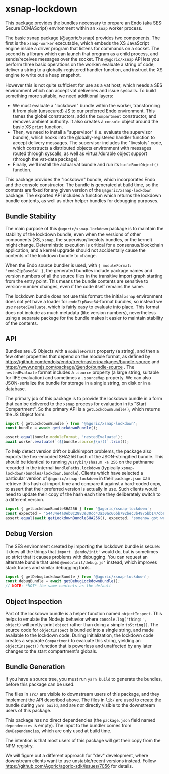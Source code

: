 # xsnap-lockdown

This package provides the bundles necessary to prepare an Endo (aka SES: Secure ECMAScript) environment within an `xsnap` worker process.

The basic xsnap package (@agoric/xsnap) provides two components. The first is the `xsnap-worker` executable, which embeds the XS JavaScript engine inside a driver program that listens for commands on a socket. The second is a library which can launch that program as a child process, and sends/receives messages over the socket. The `@agoric/xsnap` API lets you perform three basic operations on the worker: evaluate a string of code, deliver a string to a globally-registered handler function, and instruct the XS engine to write out a heap snapshot.

However this is not quite sufficient for use as a vat host, which needs a SES environment which can accept vat deliveries and issue syscalls. To build something more suitable, we need additional layers:

* We must evaluate a "lockdown" bundle within the worker, transforming it from plain (unsecured) JS to our preferred Endo environment. This tames the global constructors, adds the `Compartment` constructor, and removes ambient authority. It also creates a `console` object around the basic XS `print` function.
* Then, we need to install a "supervisor" (i.e. evaluate the supervisor bundle), which hooks into the globally-registered handler function to accept delivery messages. The supervisor includes the "liveslots" code, which constructs a distributed objects environment with messages routed through syscalls, as well as virtual/durable object support (through the vat-data package).
* Finally, we'll install the actual vat bundle and run its `buildRootObject()` function.

This package provides the "lockdown" bundle, which incorporates Endo and the console constructor. The bundle is generated at build time, so the contents are fixed for any given version of the `@agoric/xsnap-lockdown` package. The exported API includes a function which returns the lockdown bundle contents, as well as other helper bundles for debugging purposes.

## Bundle Stability

The main purpose of this `@agoric/xsnap-lockdown` package is to maintain the stability of the lockdown bundle, even when the versions of other components (XS, `xsnap`, the supervisor/liveslots bundles, or the kernel) might change. Deterministic execution is critical for a consensus/blockchain application, and a kernel upgrade should not accidentally cause the contents of the lockdown bundle to change.

When the Endo source bundler is used, with `{ moduleFormat: 'endoZipBase64' }`, the generated bundles include package names and version numbers of all the source files in the transitive import graph starting from the entry point. This means the bundle contents are sensitive to version-number changes, even if the code itself remains the same.

The lockdown bundle does not use this format: the initial `xsnap` environment does not yet have a loader for `endoZipBase64`-format bundles, so instead we use `nestedEvaluate`, which is fairly easy to evaluate into place. This format does not include as much metadata (like version numbers), nevertheless using a separate package for the bundle makes it easier to maintain stability of the contents.

## API

Bundles are JS Objects with a `moduleFormat` property (a string), and then a few other properties that depend on the module format, as defined by https://github.com/endojs/endo/tree/master/packages/bundle-source and https://www.npmjs.com/package/@endo/bundle-source . The `nestedEvaluate` format includes a `.source` property (a large string, suitable for IIFE evaluation) and sometimes a `.sourceMap` property. We can also JSON-serialize the bundle for storage in a single string, on disk or in a database.

The primary job of this package is to provide the lockdown bundle in a form that can be delivered to the `xsnap` process for evaluation in its "Start Compartment". So the primary API is a `getLockdownBundle()`, which returns the JS Object form.

```js
import { getLockdownBundle } from '@agoric/xsnap-lockdown';
const bundle = await getLockdownBundle();

assert.equal(bundle.moduleFormat, 'nestedEvaluate');
await worker.evaluate(`(${bundle.source}\n)()`.trim());
```

To help detect version drift or build/import problems, the package also exports the hex-encoded SHA256 hash of the JSON-stringified bundle. This should be identical to running `/usr/bin/shasum -a 256` on the pathname recorded in the internal `bundlePaths.lockdown` (typically `xsnap-lockdown/bundles/lockdown.bundle`). Clients which have selected a particular version of `@agoric/xsnap-lockdown` in their `package.json` can retrieve this hash at import time and compare it against a hard-coded copy, to assert that their preferred version is actually in use. Such clients would need to update their copy of the hash each time they deliberately switch to a different version.

```js
import { getLockdownBundleSHA256 } from '@agoric/xsnap-lockdown';
const expected = '54434e4a0eb0c2883e30cc43a30ac66bb792bec3b4975bb147cb8f25c2c6365a';
assert.equal(await getLockdownBundleSHA256(), expected, 'somehow got wrong version');
```

## Debug Version

The SES environment created by importing the lockdown bundle is secure: it does all the things that `import '@endo/init'` would do, but is sometimes so strict that it causes problems with debugging. You can request an alternate bundle that uses `@endo/init/debug.js'` instead, which improves stack traces and similar debugging tools.

```js
import { getDebugLockdownBundle } from '@agoric/xsnap-lockdown';
const debugBundle = await getDebugLockdownBundle();
// NOTE: *NOT* the same contents as the default
```

## Object Inspection

Part of the lockdown bundle is a helper function named `objectInspect`. This helps to emulate the Node.js behavior where `console.log('thing:', object)` will pretty-print `object` rather than doing a simple `toString()`. The source code for `objectInspect` is bundled into a single string, and made available to the lockdown code. During initialization, the lockdown code creates a separate `Compartment` to evaluate this string, yielding an `objectInspect()` function that is powerless and unaffected by any later changes to the start compartment's globals.

## Bundle Generation

If you have a source tree, you must run `yarn build` to generate the bundles, before this package can be used.

The files in `src/` are visible to downstream users of this package, and they implement the API described above.  The files in `lib/` are used to create the bundle during `yarn build`, and are *not* directly visible to the downstream users of this package.

This package has no direct dependencies (the `package.json` field named `dependencies` is empty). The input to the bundler comes from `devDependencies`, which are only used at build time.

The intention is that most users of this package will get their copy from the NPM registry.

We will figure out a different approach for "dev" development, where downstream clients want to use unstable/recent versions instead. Follow https://github.com/Agoric/agoric-sdk/issues/7056 for details.

